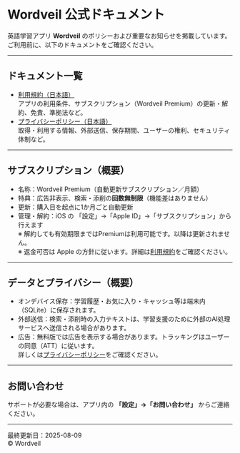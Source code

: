 
# Wordveil 公式ドキュメント

英語学習アプリ **Wordveil** のポリシーおよび重要なお知らせを掲載しています。  
ご利用前に、以下のドキュメントをご確認ください。

---

## ドキュメント一覧
- [利用規約（日本語）](./terms-ja)  
  アプリの利用条件、サブスクリプション（Wordveil Premium）の更新・解約、免責、準拠法など。
- [プライバシーポリシー（日本語）](./privacy-ja)  
  取得・利用する情報、外部送信、保存期間、ユーザーの権利、セキュリティ体制など。

---

## サブスクリプション（概要）
- 名称：Wordveil Premium（自動更新サブスクリプション／月額）  
- 特典：広告非表示、検索・添削の**回数無制限**（機能差はありません）  
- 更新：購入日を起点に1か月ごと自動更新
- 管理・解約：iOS の 「設定」→「Apple ID」→「サブスクリプション」から行えます  
  ※ 解約しても有効期限まではPremiumは利用可能です。以降は更新されません。  
  ※ 返金可否は Apple の方針に従います。詳細は[利用規約](./terms-ja)をご確認ください。

---

## データとプライバシー（概要）
- オンデバイス保存：学習履歴・お気に入り・キャッシュ等は端末内（SQLite）に保存されます。  
- 外部送信：検索・添削時の入力テキストは、学習支援のために外部のAI処理サービスへ送信される場合があります。  
- 広告：無料版では広告を表示する場合があります。トラッキングはユーザーの同意（ATT）に従います。  
詳しくは[プライバシーポリシー](./privacy-ja)をご確認ください。

---

## お問い合わせ
サポートが必要な場合は、アプリ内の **「設定」→「お問い合わせ」** からご連絡ください。  

---

最終更新日：2025-08-09  
© Wordveil
